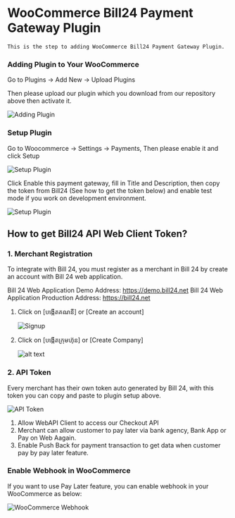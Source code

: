 # WooCommerce Bill24 Payment Gateway Plugin
	This is the step to adding WooCommerce Bill24 Payment Gateway Plugin.
	 
### Adding Plugin to Your WooCommerce
   Go to Plugins -> Add New -> Upload Plugins
   
   Then please upload our plugin which you download from our repository above then activate it.
   
   ![Adding Plugin](https://s3-ap-southeast-1.amazonaws.com/b24.web-user/woocommerce_plugin_screens/add_new_plugin.jpg)

### Setup Plugin
   Go to Woocommerce -> Settings -> Payments, Then please enable it and click Setup
   
   ![Setup Plugin](https://s3-ap-southeast-1.amazonaws.com/b24.web-user/woocommerce_plugin_screens/setup_bill24_woocommerce_plugin_01.jpg)
   
   Click Enable this payment gateway, fill in Title and Description, then copy the token from 
Bill24 (See how to get the token below) and enable test mode if you work on development environment.
   
   ![Setup Plugin](https://s3-ap-southeast-1.amazonaws.com/b24.web-user/woocommerce_plugin_screens/setup_bill24_woocommerce_plugin_02.jpg)
   
   
## How to get Bill24 API Web Client Token?   
### 1. Merchant Registration
   To integrate with Bill 24, you must register as a merchant in Bill 24 by create an account with Bill 24 web application.

   Bill 24 Web Application Demo Address: https://demo.bill24.net
   Bill 24 Web Application Production Address: https://bill24.net

1. Click on [បង្កើតគណនី] or [Create an account]
 
 	![Signup](https://s3-ap-southeast-1.amazonaws.com/b24.web-user/screens/Sign_up_01.jpg)
							
2. Click on [បង្កើតក្រុមហ៊ុន] or [Create Company]
	
	
	![alt text](https://s3-ap-southeast-1.amazonaws.com/b24.web-user/screens/Create+Company.jpg)
							
### 2. API Token
   Every merchant has their own token auto generated by Bill 24, with this token you can copy and paste to plugin setup above.
   
   ![API Token](https://s3-ap-southeast-1.amazonaws.com/b24.web-user/screens/api_token.jpg)

						
   1. Allow WebAPI Client to access our Checkout API
   2. Merchant can allow customer to pay later via bank agency, Bank App or Pay on Web Aagain.
   3. Enable Push Back for payment transaction to get data when customer pay by pay later feature.

### Enable Webhook in WooCommerce

   If you want to use Pay Later feature, you can enable webhook in your WooCommerce as below:
   
   ![WooCommerce Webhook](https://s3-ap-southeast-1.amazonaws.com/b24.web-user/woocommerce_plugin_screens/WooCommerce_webhook.jpg)
   